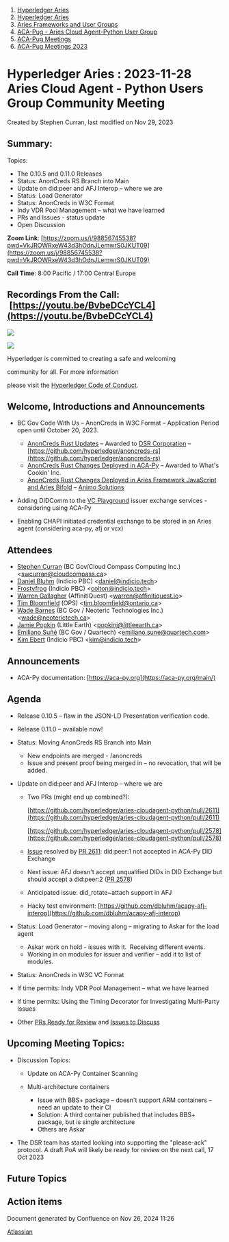 1. [Hyperledger Aries](index.html)
2. [Hyperledger Aries](Hyperledger-Aries_18481154.html)
3. [Aries Frameworks and User Groups](Aries-Frameworks-and-User-Groups_18481290.html)
4. [ACA-Pug - Aries Cloud Agent-Python User Group](ACA-Pug---Aries-Cloud-Agent-Python-User-Group_18484248.html)
5. [ACA-Pug Meetings](ACA-Pug-Meetings_18484272.html)
6. [ACA-Pug Meetings 2023](ACA-Pug-Meetings-2023_18517279.html)

# Hyperledger Aries : 2023-11-28 Aries Cloud Agent - Python Users Group Community Meeting

Created by Stephen Curran, last modified on Nov 29, 2023

## Summary:

Topics:

- The 0.10.5 and 0.11.0 Releases
- Status: AnonCreds RS Branch into Main
- Update on did:peer and AFJ Interop – where we are
- Status: Load Generator
- Status: AnonCreds in W3C Format
- Indy VDR Pool Management – what we have learned
- PRs and Issues - status update
- Open Discussion

**Zoom Link**: [https://zoom.us/j/98856745538?pwd=VkJROWRxeW43d3hOdnJLemwrS0JKUT09](https://zoom.us/j/98856745538?pwd=VkJROWRxeW43d3hOdnJLemwrS0JKUT09)

**Call Time**: 8:00 Pacific / 17:00 Central Europe

## Recordings From the Call:  [https://youtu.be/BvbeDCcYCL4](https://youtu.be/BvbeDCcYCL4)

![](https://wiki.hyperledger.org/download/attachments/29034696/Antitrustnotice.png?version=1&modificationDate=1581695654000&api=v2)

![](https://wiki.hyperledger.org/download/attachments/2392771/welcome.png?version=2&modificationDate=1572450107000&api=v2)

Hyperledger is committed to creating a safe and welcoming

community for all. For more information

please visit the [Hyperledger Code of Conduct](https://lf-hyperledger.atlassian.net/wiki/display/HYP/Hyperledger+Code+of+Conduct).

## Welcome, Introductions and Announcements

- BC Gov Code With Us – AnonCreds in W3C Format – Application Period open until October 20, 2023.
  
  - [AnonCreds Rust Updates](https://marketplace.digital.gov.bc.ca/opportunities/code-with-us/d81f1bb4-4abb-4a4c-8b19-92904e0bd6a6) – Awarded to [DSR Corporation](https://en.dsr-corporation.com/) – [https://github.com/hyperledger/anoncreds-rs](https://github.com/hyperledger/anoncreds-rs)
  - [AnonCreds Rust Changes Deployed in ACA-Py](https://marketplace.digital.gov.bc.ca/opportunities/code-with-us/7afcbd7c-2bbc-41ed-bf27-b6ba6e2903c5) – Awarded to What's Cookin' Inc.
  - [AnonCreds Rust Changes Deployed in Aries Framework JavaScript and Aries Bifold](https://marketplace.digital.gov.bc.ca/opportunities/code-with-us/6f08d6d5-7e3d-489a-a98f-d7c607309dc9) – [Animo Solutions](https://animo.id/)
- Adding DIDComm to the [VC Playground](https://vcplayground.org/) issuer exchange services - considering using ACA-Py
- Enabling CHAPI initiated credential exchange to be stored in an Aries agent (considering aca-py, afj or vcx)

## Attendees

- [Stephen Curran](https://lf-hyperledger.atlassian.net/wiki/people/557058:d676f135-ecd6-465b-b7eb-f87976bf4569?ref=confluence) (BC Gov/Cloud Compass Computing Inc.) &lt;swcurran@cloudcompass.ca&gt;
- [Daniel Bluhm](https://lf-hyperledger.atlassian.net/wiki/people/712020:c322d585-d6d2-4479-a990-b91fac45db1c?ref=confluence) (Indicio PBC) &lt;daniel@indicio.tech&gt;
- [Frostyfrog](https://lf-hyperledger.atlassian.net/wiki/people/557058:65c4fa44-5241-41cc-8835-455239d51ed7?ref=confluence) (Indicio PBC) &lt;colton@indicio.tech&gt;
- [Warren Gallagher](https://lf-hyperledger.atlassian.net/wiki/people/557058:98b910cc-1131-4987-bc79-b6c4681c64ab?ref=confluence) (AffinitiQuest) &lt;warren@affinitiquest.io&gt;
- [Tim Bloomfield](https://lf-hyperledger.atlassian.net/wiki/people/5a70c8faa02421507dce29c3?ref=confluence) (OPS) &lt;tim.bloomfield@ontario.ca&gt;
- [Wade Barnes](https://lf-hyperledger.atlassian.net/wiki/people/70121:166ee094-a2f2-44b4-adee-5c3da3741ff8?ref=confluence) (BC Gov / Neoteric Technologies Inc.) &lt;wade@neoterictech.ca&gt;
- [Jamie Popkin](https://lf-hyperledger.atlassian.net/wiki/people/557058:73d5013c-2347-45e0-b243-75082e5f30be?ref=confluence) (Little Earth) &lt;popkinj@littleearth.ca&gt;
- [Emiliano Suñé](https://lf-hyperledger.atlassian.net/wiki/people/60f1a8944257a90070da4a78?ref=confluence) (BC Gov / Quartech) &lt;emiliano.sune@quartech.com&gt;
- [Kim Ebert](https://lf-hyperledger.atlassian.net/wiki/people/5f7247c98d88b30075da15a3?ref=confluence) (Indicio PBC) &lt;kim@indicio.tech&gt;

## Announcements

- ACA-Py documentation: [https://aca-py.org](https://aca-py.org/main/)

## Agenda

- Release 0.10.5 – flaw in the JSON-LD Presentation verification code.
- Release 0.11.0 – available now!
- Status: Moving AnonCreds RS Branch into Main
  
  - New endpoints are merged - /anoncreds
  - Issue and present proof being merged in – no revocation, that will be added.
- Update on did:peer and AFJ Interop – where we are
  
  - Two PRs (might end up combined?):
    
    [https://github.com/hyperledger/aries-cloudagent-python/pull/2611](https://github.com/hyperledger/aries-cloudagent-python/pull/2611)
    
    [https://github.com/hyperledger/aries-cloudagent-python/pull/2578](https://github.com/hyperledger/aries-cloudagent-python/pull/2578)
  - [Issue](https://github.com/hyperledger/aries-cloudagent-python/issues/2610) resolved by [PR 2611](https://github.com/hyperledger/aries-cloudagent-python/pull/2611): did:peer:1 not accepted in ACA-Py DID Exchange
  - Next issue: AFJ doesn't accept unqualified DIDs in DID Exchange but should accept a did:peer:2 ([PR 2578](https://github.com/hyperledger/aries-cloudagent-python/pull/2578))
  - Anticipated issue: did\_rotate~attach support in AFJ
  - Hacky test environment: [https://github.com/dbluhm/acapy-afj-interop](https://github.com/dbluhm/acapy-afj-interop)
- Status: Load Generator – moving along – migrating to Askar for the load agent
  
  - Askar work on hold - issues with it.  Receiving different events.
  - Working in on modules for issuer and verifier – add it to list of modules.
- Status: AnonCreds in W3C VC Format
- If time permits: Indy VDR Pool Management – what we have learned
- If time permits: Using the Timing Decorator for Investigating Multi-Party Issues
- Other [PRs Ready for Review](https://github.com/hyperledger/aries-cloudagent-python/pulls?q=is%3Apr%20is%3Aopen%20draft%3Afalse%20) and [Issues to Discuss](https://github.com/hyperledger/aries-cloudagent-python/issues?q=is%3Aissue%20is%3Aopen%20label%3ADiscuss)

## Upcoming Meeting Topics:

- Discussion Topics:
  
  - Update on ACA-Py Container Scanning
  - Multi-architecture containers
    
    - Issue with BBS+ package – doesn't support ARM containers – need an update to their CI
    - Solution: A third container published that includes BBS+ package, but is single architecture
    - Others are Askar
- The DSR team has started looking into supporting the "please-ack" protocol. A draft PoA will likely be ready for review on the next call, 17 Oct 2023

## Future Topics

## Action items

Document generated by Confluence on Nov 26, 2024 11:26

[Atlassian](http://www.atlassian.com/)
